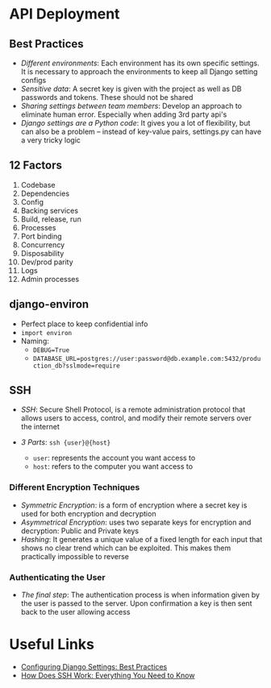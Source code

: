 # API Deployment

## Best Practices

- *Different environments*: Each environment has its own specific settings. It is necessary to approach the environments to keep all Django setting configs
- *Sensitive data*: A secret key is given with the project as well as DB passwords and tokens. These should not be shared
- *Sharing settings between team members*: Develop an approach to eliminate human error. Especially when adding 3rd party api's
- *Django settings are a Python code*: It gives you a lot of flexibility, but can also be a problem – instead of key-value pairs, settings.py can have a very tricky logic

## 12 Factors

1. Codebase
2. Dependencies
3. Config
4. Backing services
5. Build, release, run
6. Processes
7. Port binding
8. Concurrency
9. Disposability
10. Dev/prod parity
11. Logs
12. Admin processes

## django-environ

- Perfect place to keep confidential info
- `import environ`
- Naming:
  - `DEBUG=True`
  - `DATABASE_URL=postgres://user:password@db.example.com:5432/production_db?sslmode=require`

## SSH

- *SSH*: Secure Shell Protocol, is a remote administration protocol that allows users to access, control, and modify their remote servers over the internet

- *3 Parts*: `ssh {user}@{host}`
  - `user`: represents the account you want access to
  - `host`: refers to the computer you want access to

### Different Encryption Techniques

- *Symmetric Encryption*: is a form of encryption where a secret key is used for both encryption and decryption
- *Asymmetrical Encryption*: uses two separate keys for encryption and decryption: Public and Private keys
- *Hashing*: It generates a unique value of a fixed length for each input that shows no clear trend which can be exploited. This makes them practically impossible to reverse

### Authenticating the User

- *The final step*: The authentication process is when information given by the user is passed to the server. Upon confirmation a key is then sent back to the user allowing access

# Useful Links

- [Configuring Django Settings: Best Practices](https://djangostars.com/blog/configuring-django-settings-best-practices/)
- [How Does SSH Work: Everything You Need to Know](https://www.hostinger.com/tutorials/ssh-tutorial-how-does-ssh-work)